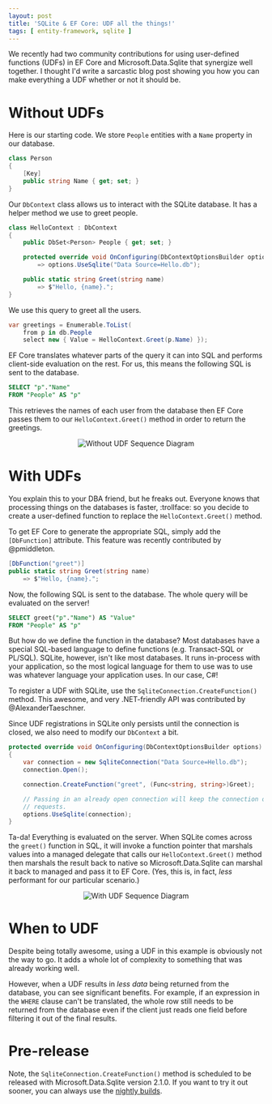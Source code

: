 ```yaml
---
layout: post
title: 'SQLite & EF Core: UDF all the things!'
tags: [ entity-framework, sqlite ]
---
```


We recently had two community contributions for using user-defined functions (UDFs) in EF Core and Microsoft.Data.Sqlite
that synergize well together. I thought I'd write a sarcastic blog post showing you how you can make everything a UDF
whether or not it should be.

Without UDFs
============
Here is our starting code. We store `People` entities with a `Name` property in our database.

```csharp
class Person
{
    [Key]
    public string Name { get; set; }
}
```

Our `DbContext` class allows us to interact with the SQLite database. It has a helper method we use to greet people.

```csharp
class HelloContext : DbContext
{
    public DbSet<Person> People { get; set; }

    protected override void OnConfiguring(DbContextOptionsBuilder options)
        => options.UseSqlite("Data Source=Hello.db");

    public static string Greet(string name)
        => $"Hello, {name}.";
}
```

We use this query to greet all the users.

```csharp
var greetings = Enumerable.ToList(
    from p in db.People
    select new { Value = HelloContext.Greet(p.Name) });
```

EF Core translates whatever parts of the query it can into SQL and performs client-side evaluation on the rest. For us,
this means the following SQL is sent to the database.

```sql
SELECT "p"."Name"
FROM "People" AS "p"
```

This retrieves the names of each user from the database then EF Core passes them to our `HelloContext.Greet()` method in
order to return the greetings.

<p style="text-align:center"><img src="{{ "/attachments/WithoutUDF.png" | absolute_url }}" alt="Without UDF Sequence Diagram"></p>

With UDFs
=========
You explain this to your DBA friend, but he freaks out. Everyone knows that processing things on the databases is
faster, :trollface: so you decide to create a user-defined function to replace the `HelloContext.Greet()` method.

To get EF Core to generate the appropriate SQL, simply add the `[DbFunction]` attribute. This feature was recently
contributed by @pmiddleton.

```csharp
[DbFunction("greet")]
public static string Greet(string name)
    => $"Hello, {name}.";
```

Now, the following SQL is sent to the database. The whole query will be evaluated on the server!

```sql
SELECT greet("p"."Name") AS "Value"
FROM "People" AS "p"
```

But how do we define the function in the database? Most databases have a special SQL-based language to define functions
(e.g. Transact-SQL or PL/SQL). SQLite, however, isn't like most databases. It runs in-process with your application, so
the most logical language for them to use was to use was whatever language your application uses. In our case, C#!

To register a UDF with SQLite, use the `SqliteConnection.CreateFunction()` method. This awesome, and very .NET-friendly
API was contributed by @AlexanderTaeschner.

Since UDF registrations in SQLite only persists until the connection is closed, we also need to modify our `DbContext`
a bit.

```csharp
protected override void OnConfiguring(DbContextOptionsBuilder options)
{
    var connection = new SqliteConnection("Data Source=Hello.db");
    connection.Open();

    connection.CreateFunction("greet", (Func<string, string>)Greet);

    // Passing in an already open connection will keep the connection open between
    // requests.
    options.UseSqlite(connection);
}
```

Ta-da! Everything is evaluated on the server. When SQLite comes across the `greet()` function in SQL, it will invoke a
function pointer that marshals values into a managed delegate that calls our `HelloContext.Greet()` method then marshals
the result back to native so Microsoft.Data.Sqlite can marshal it back to managed and pass it to EF Core. (Yes, this is,
in fact, *less* performant for our particular scenario.)

<p style="text-align:center"><img src="{{ "/attachments/WithUDF.png" | absolute_url }}" alt="With UDF Sequence Diagram"></p>

When to UDF
===========
Despite being totally awesome, using a UDF in this example is obviously not the way to go. It adds a whole lot of
complexity to something that was already working well.

However, when a UDF results in *less data* being returned from the database, you can see significant benefits. For
example, if an expression in the `WHERE` clause can't be translated, the whole row still needs to be returned from the
database even if the client just reads one field before filtering it out of the final results.

Pre-release
===========
Note, the `SqliteConnection.CreateFunction()` method is scheduled to be released with Microsoft.Data.Sqlite version
2.1.0. If you want to try it out sooner, you can always use the [nightly builds][1].


  [1]: https://dotnet.myget.org/feed/aspnetcore-dev/package/nuget/Microsoft.Data.Sqlite
